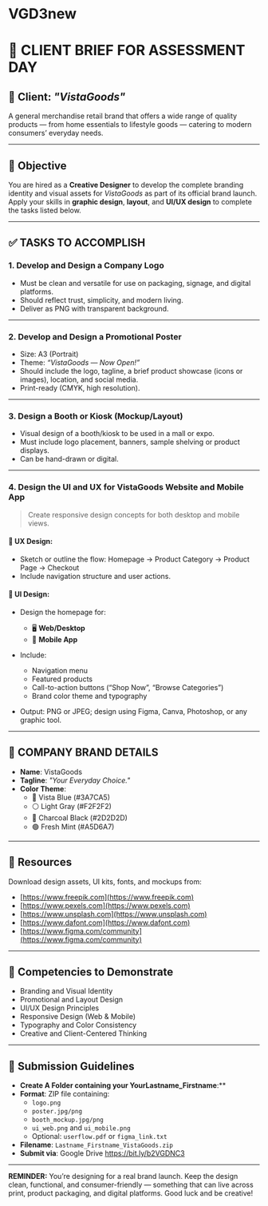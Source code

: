 # VGD3new

# 🎨 CLIENT BRIEF FOR ASSESSMENT DAY

## 📍 Client: *"VistaGoods"*  
A general merchandise retail brand that offers a wide range of quality products — from home essentials to lifestyle goods — catering to modern consumers’ everyday needs.

---

## 🧠 Objective

You are hired as a **Creative Designer** to develop the complete branding identity and visual assets for *VistaGoods* as part of its official brand launch. Apply your skills in **graphic design**, **layout**, and **UI/UX design** to complete the tasks listed below.

---

## ✅ TASKS TO ACCOMPLISH

### 1. **Develop and Design a Company Logo**
- Must be clean and versatile for use on packaging, signage, and digital platforms.
- Should reflect trust, simplicity, and modern living.
- Deliver as PNG with transparent background.

---

### 2. **Develop and Design a Promotional Poster**
- Size: A3 (Portrait)
- Theme: *“VistaGoods — Now Open!”*
- Should include the logo, tagline, a brief product showcase (icons or images), location, and social media.
- Print-ready (CMYK, high resolution).

---

### 3. **Design a Booth or Kiosk (Mockup/Layout)**
- Visual design of a booth/kiosk to be used in a mall or expo.
- Must include logo placement, banners, sample shelving or product displays.
- Can be hand-drawn or digital.

---

### 4. **Design the UI and UX for VistaGoods Website and Mobile App**
> Create responsive design concepts for both desktop and mobile views.

#### 🔹 UX Design:
- Sketch or outline the flow: Homepage → Product Category → Product Page → Checkout
- Include navigation structure and user actions.

#### 🔹 UI Design:
- Design the homepage for:
  - 🖥️ **Web/Desktop**
  - 📱 **Mobile App**
- Include:
  - Navigation menu
  - Featured products
  - Call-to-action buttons (“Shop Now”, “Browse Categories”)
  - Brand color theme and typography

- Output: PNG or JPEG; design using Figma, Canva, Photoshop, or any graphic tool.

---

## 🎨 COMPANY BRAND DETAILS

- **Name**: VistaGoods
- **Tagline**: *"Your Everyday Choice."*
- **Color Theme**:
  - 🔵 Vista Blue (#3A7CA5)
  - ⚪ Light Gray (#F2F2F2)
  - 🖤 Charcoal Black (#2D2D2D)
  - 🟢 Fresh Mint (#A5D6A7)

---

## 🔽 Resources

Download design assets, UI kits, fonts, and mockups from:
- [https://www.freepik.com](https://www.freepik.com)
- [https://www.pexels.com](https://www.pexels.com)
- [https://www.unsplash.com](https://www.unsplash.com)
- [https://www.dafont.com](https://www.dafont.com)
- [https://www.figma.com/community](https://www.figma.com/community)

---

## 📌 Competencies to Demonstrate
- Branding and Visual Identity
- Promotional and Layout Design
- UI/UX Design Principles
- Responsive Design (Web & Mobile)
- Typography and Color Consistency
- Creative and Client-Centered Thinking

---

## 📅 Submission Guidelines
- **Create A Folder containing your YourLastname_Firstname**:**
- **Format**: ZIP file containing:
  - `logo.png`
  - `poster.jpg/png`
  - `booth_mockup.jpg/png`
  - `ui_web.png` and `ui_mobile.png`
  - Optional: `userflow.pdf` or `figma_link.txt`
- **Filename**: `Lastname_Firstname_VistaGoods.zip`
- **Submit via**: Google Drive https://bit.ly/b2VGDNC3

---

**REMINDER:** You’re designing for a real brand launch. Keep the design clean, functional, and consumer-friendly — something that can live across print, product packaging, and digital platforms. Good luck and be creative!

